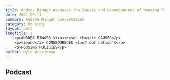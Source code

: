 ```yaml
---
title: Andrea Ringer Assesses the Causes and Consequences of Housing Policies
date: 2021-06-11
summary: Andrea Ringer Conversation
category: housing
layout: post
longtitle: |
    <p>ANDREA RINGER <i>assesses the</i> CAUSES</p>
    <p><i>and</i> CONSEQUENCES <i>of our nation's</p>
    <p>HOUSING POLICIES</p>
author: Kyle Witzigman
---
```


## Podcast
<div id="buzzsprout-player-11193388"></div><script src="https://www.buzzsprout.com/2039233/11193388-4-andrea-ringer-assesses-the-causes-and-consequences-of-housing-policies.js?container_id=buzzsprout-player-11193388&player=small" type="text/javascript" charset="utf-8"></script>